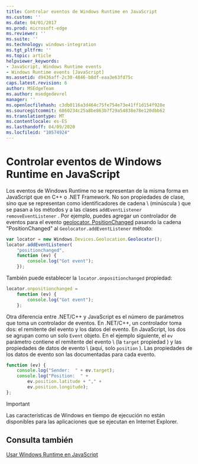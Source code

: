 ```yaml
---
title: Controlar eventos de Windows Runtime en JavaScript
ms.custom: ''
ms.date: 04/01/2017
ms.prod: microsoft-edge
ms.reviewer: ''
ms.suite: ''
ms.technology: windows-integration
ms.tgt_pltfrm: ''
ms.topic: article
helpviewer_keywords:
- JavaScript, Windows Runtime events
- Windows Runtime events [JavaScript]
ms.assetid: d9436aff-2c30-4846-b8df-eaa3e63fd75c
caps.latest.revision: 6
author: MSEdgeTeam
ms.author: msedgedevrel
manager: ''
ms.openlocfilehash: c3db0116a3d464c75fe754e73e41ff1d154f928e
ms.sourcegitcommit: 6860234c25a8be863b7f29a54838e78e120dbb62
ms.translationtype: MT
ms.contentlocale: es-ES
ms.lasthandoff: 04/09/2020
ms.locfileid: "10574924"
---
```

# Controlar eventos de Windows Runtime en JavaScript  

Los eventos de Windows Runtime no se representan de la misma forma en JavaScript que en C++ o .NET Framework.  No son propiedades de clase, sino que se representan como identificadores de cadena \ (minúscula \) que se pasan a los métodos y a las clases `addEventListener` `removeEventListener` .  Por ejemplo, puedes agregar un controlador de eventos para el evento [geolocator. PositionChanged][UwpWindowsGeolocationGeolocatorDevicesPositionChanged] pasando la cadena "PositionChanged" al `Geolocator.addEventListener` método:  

```javascript  
var locator = new Windows.Devices.Geolocation.Geolocator();
locator.addEventListener(
    "positionchanged",
    function (ev) {
        console.log("Got event");
    });
```  

También puede establecer la `locator.onpositionchanged` propiedad:  

```javascript
locator.onpositionchanged =
    function (ev) {
        console.log("Got event");
    };
```  

Otra diferencia entre .NET/C++ y JavaScript es el número de parámetros que toma un controlador de eventos.  En .NET/C++, un controlador toma dos: el remitente del evento y los datos del evento.  En JavaScript, los dos se agrupan como un solo `Event` objeto.  En el ejemplo siguiente, el `ev` parámetro contiene el remitente del evento \ (la `target` propiedad \) y las propiedades de datos de evento \ (aquí, solo `position` \).  Las propiedades de los datos de evento son las documentadas para cada evento.  

```javascript
function (ev) {
    console.log("Sender:  " + ev.target);
    console.log("Position:  " +
        ev.position.latitude + "," +
        ev.position.longitude);
};
```  

> [!IMPORTANT]
> Las características de Windows en tiempo de ejecución no están disponibles para las aplicaciones que se ejecutan en Internet Explorer.  

## Consulta también  

[Usar Windows Runtime en JavaScript][WindowsRuntimeJavascript]  

 <!-- image links -->  

 <!-- links -->  

[WindowsRuntimeJavascript]: /microsoft-edge/windows-runtime/using-the-windows-runtime-in-javascript "Usar Windows Runtime en JavaScript"  

[UwpWindowsGeolocationGeolocatorDevicesPositionChanged]: /uwp/api/Windows.Devices.Geolocation.Geolocator#Windows_Devices_Geolocation_Geolocator_PositionChanged "Clase geolocator"  
